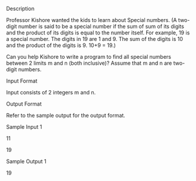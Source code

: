 Description

Professor Kishore wanted the kids to learn about Special numbers. (A two-digit number is said to be a special number if the sum of sum of its digits and the product of its digits is equal to the number itself. For example, 19 is a special number. The digits in 19 are 1 and 9. The sum of the digits is 10 and the product of the digits is 9. 10+9 = 19.)

Can you help Kishore to write a program to find all special numbers between 2 limits m and n (both inclusive)? Assume that m and n are two-digit numbers.



Input Format

Input consists of 2 integers m and n.



Output Format

Refer to the sample output for the output format.



Sample Input 1

11

19



Sample Output 1

19

